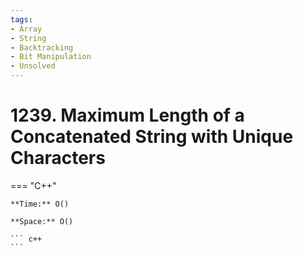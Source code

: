 ```yaml
---
tags:
- Array
- String
- Backtracking
- Bit Manipulation
- Unsolved
---
```



# 1239. Maximum Length of a Concatenated String with Unique Characters

=== "C++"

    **Time:** O()

    **Space:** O()

    ``` c++
    ```